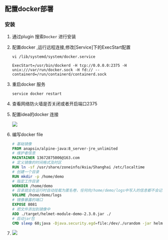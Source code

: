 ## 配置docker部署

### 安装

1. 通过plugin 搜索`Docker` 进行安装

2. 配置docker ,运行远程连接,修改[Service]下的ExecStart配置

   ```shell
   vi /lib/systemd/system/docker.service
   
   ExecStart=/usr/bin/dockerd -H tcp://0.0.0.0:2375 -H unix:///var/run/docker.sock -H fd:// --containerd=/run/containerd/containerd.sock
   ```

3. 重启docker 服务

   ```shell
   service docker restart
   ```

4. 查看网络防火墙是否关闭或者开启端口2375

5. 配置idea的docker 连接

   ![](D:\file\study_note\MyStudyNote\img\idea\0001.png)

6. 编写docker file

   ```dockerfile
   # 基础镜像
   FROM anapsix/alpine-java:8_server-jre_unlimited
   # 维护者信息
   MAINTAINER 13672875006@163.com
   # 定义镜像的时间格式及时区
   RUN ln -sf /usr/share/zoneinfo/Asia/Shanghai /etc/localtime
   # 创建一个目录
   RUN mkdir -p /home/demo
   # 指定工作目录
   WORKDIR /home/demo
   # 目录就会在运行时自动挂载为匿名卷，任何向/home/demo/logs中写入的信息都不会记录进容器存储层，从而保证了容器存储层的无状态化，可通过docker run -d -v mydata:/home/demo/logs xxxx 映射到宿主机中
   VOLUME /home/demo/logs
   # 镜像暴露的端口
   EXPOSE 8081
   # 把文件添加到镜像中
   ADD ./target/helmet-module-demo-2.3.0.jar ./
   # 启动jar包
   CMD sleep 60;java -Djava.security.egd=file:/dev/./urandom -jar helmet-module-demo-2.3.0.jar
   ```

7. ![](D:\file\study_note\MyStudyNote\img\idea\0002.png)


